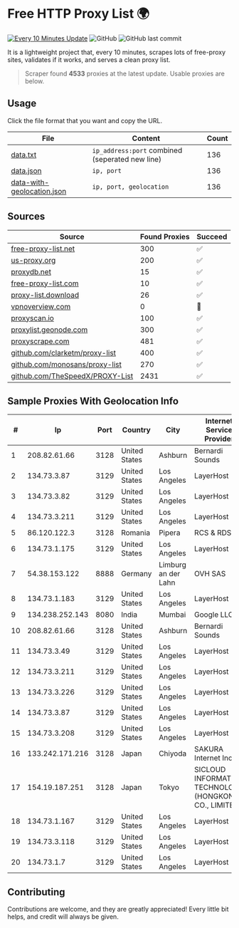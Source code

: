 
# Free HTTP Proxy List 🌍

[![Every 10 Minutes Update](https://github.com/mertguvencli/http-proxy-list/actions/workflows/main.yml/badge.svg?branch=main)](https://github.com/mertguvencli/http-proxy-list/actions/workflows/main.yml)
![GitHub](https://img.shields.io/github/license/mertguvencli/http-proxy-list)
![GitHub last commit](https://img.shields.io/github/last-commit/mertguvencli/http-proxy-list)

It is a lightweight project that, every 10 minutes, scrapes lots of free-proxy sites, validates if it works, and serves a clean proxy list.


> Scraper found **4533** proxies at the latest update. Usable proxies are below.

## Usage

Click the file format that you want and copy the URL.


|File|Content|Count|
|----|-------|-----|
|[data.txt](https://raw.githubusercontent.com/mertguvencli/http-proxy-list/main/proxy-list/data.txt)|`ip_address:port` combined (seperated new line)|136|
|[data.json](https://raw.githubusercontent.com/mertguvencli/http-proxy-list/main/proxy-list/data.json)|`ip, port`|136|
|[data-with-geolocation.json](https://raw.githubusercontent.com/mertguvencli/http-proxy-list/main/proxy-list/data-with-geolocation.json)|`ip, port, geolocation`|136|

## Sources

|Source|Found Proxies|Succeed|
|------|-------------|-------|
|[free-proxy-list.net](https://free-proxy-list.net)|300|✅|
|[us-proxy.org](https://www.us-proxy.org)|200|✅|
|[proxydb.net](http://proxydb.net)|15|✅|
|[free-proxy-list.com](https://free-proxy-list.com/?page=&port=&type%5B%5D=http&type%5B%5D=https&up_time=0&search=Search)|10|✅|
|[proxy-list.download](https://www.proxy-list.download/HTTP)|26|✅|
|[vpnoverview.com](https://vpnoverview.com/privacy/anonymous-browsing/free-proxy-servers)|0|🚫|
|[proxyscan.io](https://www.proxyscan.io)|100|✅|
|[proxylist.geonode.com](https://proxylist.geonode.com/api/proxy-list?limit=300&page=1&sort_by=lastChecked&sort_type=desc&protocols=http,https)|300|✅|
|[proxyscrape.com](https://api.proxyscrape.com/v2/?request=displayproxies&protocol=http&timeout=10000&country=all&ssl=all&anonymity=all)|481|✅|
|[github.com/clarketm/proxy-list](https://raw.githubusercontent.com/clarketm/proxy-list/master/proxy-list-raw.txt)|400|✅|
|[github.com/monosans/proxy-list](https://raw.githubusercontent.com/monosans/proxy-list/main/proxies/http.txt)|270|✅|
|[github.com/TheSpeedX/PROXY-List](https://raw.githubusercontent.com/TheSpeedX/PROXY-List/master/http.txt)|2431|✅|


## Sample Proxies With Geolocation Info

|#|Ip|Port|Country|City|Internet Service Provider|
|-|--|----|-------|----|-------------------------|
|1|208.82.61.66|3128|United States|Ashburn|Bernardi Sounds|
|2|134.73.3.87|3129|United States|Los Angeles|LayerHost|
|3|134.73.3.82|3129|United States|Los Angeles|LayerHost|
|4|134.73.3.211|3129|United States|Los Angeles|LayerHost|
|5|86.120.122.3|3128|Romania|Pipera|RCS & RDS|
|6|134.73.1.175|3129|United States|Los Angeles|LayerHost|
|7|54.38.153.122|8888|Germany|Limburg an der Lahn|OVH SAS|
|8|134.73.1.183|3129|United States|Los Angeles|LayerHost|
|9|134.238.252.143|8080|India|Mumbai|Google LLC|
|10|208.82.61.66|3128|United States|Ashburn|Bernardi Sounds|
|11|134.73.3.49|3129|United States|Los Angeles|LayerHost|
|12|134.73.3.211|3129|United States|Los Angeles|LayerHost|
|13|134.73.3.226|3129|United States|Los Angeles|LayerHost|
|14|134.73.3.87|3129|United States|Los Angeles|LayerHost|
|15|134.73.3.208|3129|United States|Los Angeles|LayerHost|
|16|133.242.171.216|3128|Japan|Chiyoda|SAKURA Internet Inc.|
|17|154.19.187.251|3128|Japan|Tokyo|SICLOUD INFORMATION TECHNOLOGY (HONGKONG) CO., LIMITED|
|18|134.73.1.167|3129|United States|Los Angeles|LayerHost|
|19|134.73.3.118|3129|United States|Los Angeles|LayerHost|
|20|134.73.1.7|3129|United States|Los Angeles|LayerHost|



## Contributing

Contributions are welcome, and they are greatly appreciated! Every
little bit helps, and credit will always be given.

